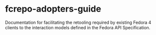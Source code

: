 # fcrepo-adopters-guide
Documentation for facilitating the retooling required by existing Fedora 4 clients to the interaction models defined in the Fedora API Specification.
